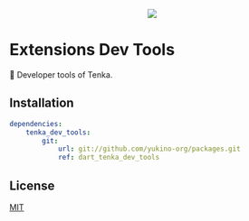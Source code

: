 <p align="center">
    <img src="https://github.com/yukino-org/media/blob/main/images/subbanners/gh-packages-banner.png?raw=true">
</p>

# Extensions Dev Tools

👷 Developer tools of Tenka.

## Installation

```yaml
dependencies:
    tenka_dev_tools:
        git:
            url: git://github.com/yukino-org/packages.git
            ref: dart_tenka_dev_tools
```

## License

[MIT](./LICENSE)
